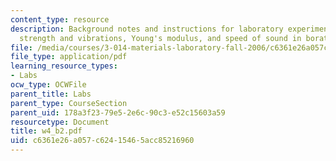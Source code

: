 ```yaml
---
content_type: resource
description: Background notes and instructions for laboratory experiments on mechanical
  strength and vibrations, Young's modulus, and speed of sound in borate glasses.
file: /media/courses/3-014-materials-laboratory-fall-2006/c6361e26a057c62415465acc85216960_w4_b2.pdf
file_type: application/pdf
learning_resource_types:
- Labs
ocw_type: OCWFile
parent_title: Labs
parent_type: CourseSection
parent_uid: 178a3f23-79e5-2e6c-90c3-e52c15603a59
resourcetype: Document
title: w4_b2.pdf
uid: c6361e26-a057-c624-1546-5acc85216960
---
```

